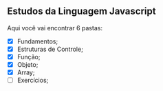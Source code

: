 ## Estudos da Linguagem Javascript
Aqui você vai encontrar 6 pastas:

- [x] Fundamentos;
- [x] Estruturas de Controle;
- [x] Função;
- [x] Objeto;
- [x] Array;
- [ ] Exercícios;
